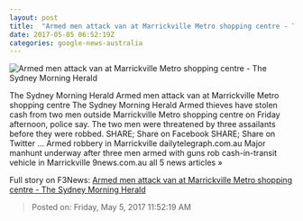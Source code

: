 ```yaml
---
layout: post
title:  "Armed men attack van at Marrickville Metro shopping centre - The Sydney Morning Herald"
date: 2017-05-05 06:52:19Z
categories: google-news-australia
---
```


![Armed men attack van at Marrickville Metro shopping centre - The Sydney Morning Herald](http://www.smh.com.au/content/dam/images/g/v/z/b/2/z/image.related.articleLeadwide.620x349.gvzavj.png/1493967481700.jpg)

The Sydney Morning Herald Armed men attack van at Marrickville Metro shopping centre The Sydney Morning Herald Armed thieves have stolen cash from two men outside Marrickville Metro shopping centre on Friday afternoon, police say. The two men were threatened by three assailants before they were robbed. SHARE; Share on Facebook SHARE; Share on Twitter ... Armed robbery in Marrickville dailytelegraph.com.au Major manhunt underway after three men armed with guns rob cash-in-transit vehicle in Marrickville 9news.com.au all 5 news articles »


Full story on F3News: [Armed men attack van at Marrickville Metro shopping centre - The Sydney Morning Herald](http://www.f3nws.com/n/tAMBvE)

> Posted on: Friday, May 5, 2017 11:52:19 AM
